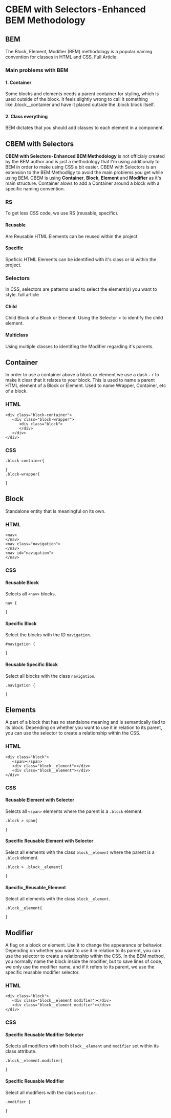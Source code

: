 # CBEM with Selectors - Enhanced BEM Methodology #

## BEM ##
The Block, Element, Modifier (BEM) methodology is a popular naming convention for classes in HTML and CSS. Full Article
### Main problems with BEM ###
#### 1. Container ####
Some blocks and elements needs a parent container for styling, which is used outside of the block. It feels slightly wrong to call it something like .block__container and have it placed outside the .block block itself.
#### 2. Class everything ####
BEM dictates that you should add classes to each element in a component. 

## CBEM with Selectors ##
**CBEM with Selectors - Enhanced BEM Methodology** is not officialy created by the BEM author and is just a methodology that I'm using additionaly to BEM in order to make using CSS a bit easier.
CBEM with Selectors is an extension to the BEM Methodligy to avoid the main problems you get while using BEM. CBEM is using **Container**, **Block**, **Element** and **Modifier** as it's main structure. Container alows to add a Container around a block with a specific naming convention. 
### RS ###
To get less CSS code, we use RS (reusable, specific).
#### Reusable #####
Are Reusable HTML Elements can be reused within the project.
#### Specific ####
Speficic HTML Elements can be identified with it's class or id within the project.
### Selectors ###
In CSS, selectors are patterns used to select the element(s) you want to style. full article
#### Child ####
Child Block of a Block or Element. Using the Selector > to identify the child element. 
#### Multiclass ####
Using multiple classes to identifing  the Modifier regarding it's parents.

## Container ##
In order to use a container above a block or element we use a dash `-` r to make it clear that it relates to your block. This is used to name a parent HTML element of a Block or Element. Used to name Wrapper, Container, etc of a block.
### HTML ###
```
<div class="block-container">
   <div class="block-wrapper">
      <div class="block">
      </div>
   </div>
</div>
```
### CSS ###
```
.block-container{

}
.block-wrapper{

}
```
## Block ##
Standalone entity that is meaningful on its own. 

### HTML ###
```
<nav>
</nav>
<nav class="navigation">
</nav>
<nav id="navigation">
</nav>
```
### CSS ###

#### Reusable Block ####
Selects all `<nav>` blocks.
```
nav {
  
}
```
#### Specific Block ####
Select the blocks with the ID `navigation`.
```
#navigation {
  
}
```
#### Reusable Specific Block ####
Select all blocks with the class `navigation`.
```
.navigation {
  
}
```
## Elements ##
A part of a block that has no standalone meaning and is semantically tied to its block. Depending on whether you want to use it in relation to its parent, you can use the selector to create a relationship within the CSS.

### HTML ### 
```
<div class="block">
   <span></span>
   <div class="block__element"></div> 
   <div class="block__element"></div>
</div>
```
###  CSS ###
####  Reusable Element with Selector ####
Selects all `<span>` elements where the parent is a `.block` element.
```
.block > span{
   
}
```
#### Specific Reusable Element with Selector ####
Select all elements with the class `block__element` where the parent is a `.block` element.
```
.block > .block__element{
   
}
```
#### Specific_Reusable_Element ####
Select all elements with the class `block__element`.
```
.block__element{

}
```
## Modifier ##
A flag on a block or element. Use it to change the appearance or behavior. Depending on whether you want to use it in relation to its parent, you can use the selector to create a relationship within the CSS. In the BEM method, you normally name the block inside the modifier, but to save lines of code, we only use the modifier name, and if it refers to its parent, we use the specific reusable modifier selector.

### HTML ###
```
<div class="block">
   <div class="block__element modifier"></div>
   <div class="block__element modifier"></div>
</div>
```
### CSS ###
#### Specific Reusable Modifier Selector ####
Selects all modifiers with both `block__element` and `modifier` set within its class attribute.
```
.block__element.modifier{

}
```
#### Specific Reusable Modifier #### 
Select all modifiers with the class `modifier`.
```
.modifier {

}
```
